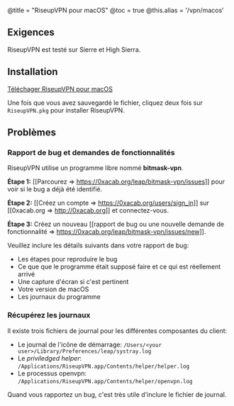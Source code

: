 @title = "RiseupVPN pour macOS"
@toc = true
@this.alias = '/vpn/macos'

## Exigences

RiseupVPN est testé sur Sierre et High Sierra.

## Installation

<a class="btn btn-default btn-lg" href="https://downloads.leap.se/RiseupVPN/osx/RiseupVPN-OSX-latest.pkg"><i class="fa fa-download"></i> Téléchager RiseupVPN pour macOS</a>

Une fois que vous avez sauvegardé le fichier, cliquez deux fois sur <code>RiseupVPN.pkg</code> pour installer RiseupVPN.

## Problèmes

### Rapport de bug et demandes de fonctionnalités 

RiseupVPN utilise un programme libre nommé <b>bitmask-vpn</b>.

**Étape 1:** [[Parcourez => https://0xacab.org/leap/bitmask-vpn/issues]] pour voir si le bug a déjà été identifié.

**Étape 2:** [[Créez un compte => https://0xacab.org/users/sign_in]] sur [[0xacab.org => http://0xacab.org]] et connectez-vous.

**Étape 3:** Créez un nouveau [[rapport de bug ou une nouvelle demande de fonctionnalité => https://0xacab.org/leap/bitmask-vpn/issues/new]].

Veuillez inclure les détails suivants dans votre rapport de bug:

* Les étapes pour reproduire le bug
* Ce que que le programme était supposé faire et ce qui est réellement arrivé
* Une capture d'écran si c'est pertinent
* Votre version de macOS
* Les journaux du programme

### Récupérez les journaux

Il existe trois fichiers de journal pour les différentes composantes du client:

* Le journal de l'icône de démarrage: `/Users/<your user>/Library/Preferences/leap/systray.log`
* Le *priviledged helper*: `/Applications/RiseupVPN.app/Contents/helper/helper.log`
* Le processus openvpn: `/Applications/RiseupVPN.app/Contents/helper/openvpn.log`

Quand vous rapportez un bug, c'est très utile d'inclure le fichier de journal.
